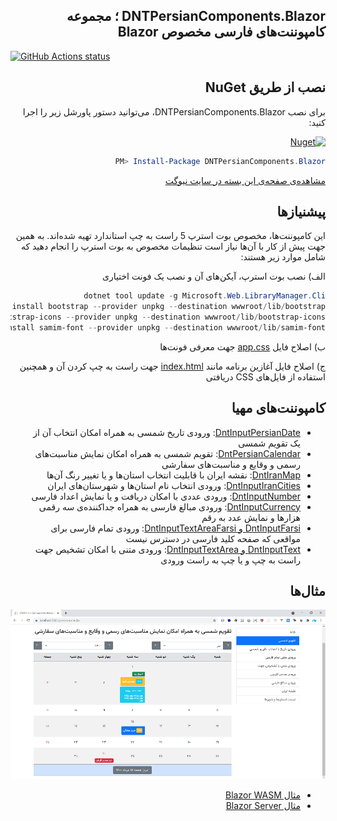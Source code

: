 ﻿<div dir="rtl">

## DNTPersianComponents.Blazor ؛ مجموعه کامپوننت‌های فارسی مخصوص Blazor

</div>

<p align="left">
  <a href="https://github.com/VahidN/DNTPersianComponents.Blazor">
     <img alt="GitHub Actions status" src="https://github.com/VahidN/DNTPersianComponents.Blazor/workflows/.NET%20Core%20Build/badge.svg">
  </a>
</p>

<div dir="rtl">

## نصب از طریق NuGet

برای نصب DNTPersianComponents.Blazor، می‌توانید دستور پاورشل زیر را اجرا کنید:

[![Nuget](https://img.shields.io/nuget/v/DNTPersianComponents.Blazor)](https://github.com/VahidN/DNTPersianComponents.Blazor)

```powershell
PM> Install-Package DNTPersianComponents.Blazor
```

[مشاهده‌ی صفحه‌ی این بسته در سایت نیوگت](http://www.nuget.org/packages/DNTPersianComponents.Blazor/)

## پیشنیازها

این کامپوننت‌ها، مخصوص بوت استرپ 5 راست به چپ استاندارد تهیه شده‌اند. به همین جهت پیش از کار با آن‌ها نیاز است تنظیمات مخصوص به بوت استرپ را انجام دهید که شامل موارد زیر هستند:

الف) نصب بوت استرپ، آیکن‌های آن و نصب یک فونت اختیاری

```powershell
dotnet tool update -g Microsoft.Web.LibraryManager.Cli
libman install bootstrap --provider unpkg --destination wwwroot/lib/bootstrap
libman install bootstrap-icons --provider unpkg --destination wwwroot/lib/bootstrap-icons
libman install samim-font --provider unpkg --destination wwwroot/lib/samim-font
```

ب) اصلاح فایل [app.css](src/DNTPersianComponents.Blazor.WasmSample/Client/wwwroot/css/app.css) جهت معرفی فونت‌ها

ج) اصلاح فایل آغازین برنامه مانند [index.html](src/DNTPersianComponents.Blazor.WasmSample/Client/wwwroot/index.html) جهت راست به چپ کردن آن و همچنین استفاده از فایل‌های CSS دریافتی

## کامپوننت‌های مهیا

- [DntInputPersianDate](src/DNTPersianComponents.Blazor.WasmSample/Client/Pages/InputPersianDate.razor): ورودی تاریخ شمسی به همراه امکان انتخاب آن از یک تقویم شمسی
- [DntPersianCalendar](src/DNTPersianComponents.Blazor.WasmSample/Client/Pages/CustomPersianCalendar.razor): تقویم شمسی به همراه امکان نمایش مناسبت‌های رسمی و وقایع و مناسبت‌های سفارشی
- [DntIranMap](src/DNTPersianComponents.Blazor.WasmSample/Client/Pages/ShowIranMap.razor): نقشه ایران با قابلیت انتخاب استان‌ها و یا تغییر رنگ آن‌ها
- [DntInputIranCities](src/DNTPersianComponents.Blazor.WasmSample/Client/Pages/InputIranCities.razor): ورودی انتخاب نام استان‌ها و شهرستان‌های ایران
- [DntInputNumber](src/DNTPersianComponents.Blazor.WasmSample/Client/Pages/NumberInput.razor): ورودی عددی با امکان دریافت و یا نمایش اعداد فارسی
- [DntInputCurrency](src/DNTPersianComponents.Blazor.WasmSample/Client/Pages/CurrencyInput.razor): ورودی مبالغ فارسی به همراه جداکننده‌ی سه رقمی هزارها و نمایش عدد به رقم
- [DntInputFarsi و DntInputTextAreaFarsi](src/DNTPersianComponents.Blazor.WasmSample/Client/Pages/InputFarsi.razor): ورودی تمام فارسی برای مواقعی که صفحه کلید فارسی در دسترس نیست
- [DntInputText و DntInputTextArea](src/DNTPersianComponents.Blazor.WasmSample/Client/Pages/CustomTextArea.razor): ورودی متنی با امکان تشخیص جهت راست به چپ و یا چپ به راست ورودی

## مثال‌ها

![DNTPersianComponents](src/DNTPersianComponents.Blazor.WasmSample/DNTPersianComponents.png)

- [مثال Blazor WASM](src/DNTPersianComponents.Blazor.WasmSample/)
- [مثال Blazor Server](src/DNTPersianComponents.Blazor.ServerSample/)
